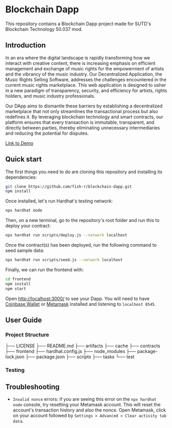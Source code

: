 # Blockchain Dapp

This repository contains a Blockchain Dapp project made for SUTD's Blockchain Technology 50.037 mod.

## Introduction
In an era where the digital landscape is rapidly transforming how we interact with creative content, there is increasing emphasis on efficient management and exchange of music rights for the empowerment of artists and the vibrancy of the music industry. Our Decentralized Application, the Music Rights Selling Software, addresses the challenges encountered in the current music rights marketplace. This web application is designed to usher in a new paradigm of transparency, security, and efficiency for artists, rights holders, and music industry professionals.

Our DApp aims to dismantle these barriers by establishing a decentralized marketplace that not only streamlines the transactional process but also redefines it. By leveraging blockchain technology and smart contracts, our platform ensures that every transaction is immutable, transparent, and directly between parties, thereby eliminating unnecessary intermediaries and reducing the potential for disputes.

[Link to Demo](https://drive.google.com/file/d/1MNfLdXaE9OMNrMd9UQ5N_7B9mz2K-c4g/view?usp=drive_link)

## Quick start

The first things you need to do are cloning this repository and installing its
dependencies:

```sh
git clone https://github.com/fish-r/blockchain-dapp.git
npm install
```

Once installed, let's run Hardhat's testing network:

```sh
npx hardhat node
```

Then, on a new terminal, go to the repository's root folder and run this to
deploy your contract:

```sh
npx hardhat run scripts/deploy.js --network localhost
```

Once the contract(s) has been deployed, run the following command to seed sample data:

```sh
npx hardhat run scripts/seed.js --network localhost
```

Finally, we can run the frontend with:

```sh
cd frontend
npm install
npm start
```

Open [http://localhost:3000/](http://localhost:3000/) to see your Dapp. You will
need to have [Coinbase Wallet](https://www.coinbase.com/wallet) or [Metamask](https://metamask.io) installed and listening to
`localhost 8545`.

## User Guide

### Project Structure

├── LICENSE
├── README.md
├── artifacts
├── cache
├── contracts
├── frontend 
├── hardhat.config.js
├── node_modules
├── package-lock.json
├── package.json
├── scripts
├── tasks
└── test

### Testing


## Troubleshooting

- `Invalid nonce` errors: if you are seeing this error on the `npx hardhat node`
  console, try resetting your Metamask account. This will reset the account's
  transaction history and also the nonce. Open Metamask, click on your account
  followed by `Settings > Advanced > Clear activity tab data`.



